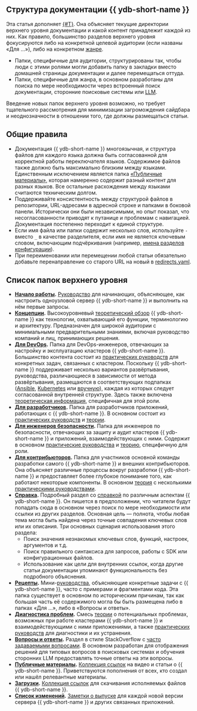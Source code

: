 ## Структура документации {{ ydb-short-name }}

Эта статья дополняет [{#T}](style-guide.md). Она объясняет текущие директории верхнего уровня документации и какой контент принадлежит каждой из них. Как правило, большинство разделов верхнего уровня фокусируются либо на конкретной целевой аудитории (если названы «Для ...»), либо на конкретном [жанре](genres.md).

- Папки, специфичные для аудитории, структурированы так, чтобы люди с этими ролями могли добавить папку в закладки вместо домашней страницы документации и далее перемещаться оттуда.
- Папки, специфичные для жанра, в основном разработаны для поиска по мере необходимости через встроенный поиск документации, сторонние поисковые системы или [LLM](https://ru.wikipedia.org/wiki/%D0%91%D0%BE%D0%BB%D1%8C%D1%88%D0%B0%D1%8F_%D1%8F%D0%B7%D1%8B%D0%BA%D0%BE%D0%B2%D0%B0%D1%8F_%D0%BC%D0%BE%D0%B4%D0%B5%D0%BB%D1%8C).

Введение новых папок верхнего уровня возможно, но требует тщательного рассмотрения для минимизации загромождения сайдбара и неоднозначности в отношении того, где должны размещаться статьи.

## Общие правила

- Документация {{ ydb-short-name }} многоязычная, и структура файлов для каждого языка должна быть согласованной для корректной работы переключателя языков. Содержимое файлов также должно быть максимально близким между языками. Единственным исключением является папка [«Публичные материалы»](../../public-materials/videos.md), которая намеренно содержит разный контент для разных языков. Все остальные расхождения между языками считаются техническим долгом.
- Поддерживайте консистентность между структурой файлов в репозитории, URL-адресами в адресной строке и папками в боковой панели. Исторически они были независимыми, но опыт показал, что несогласованности приводят к путанице и проблемам с навигацией. Документация постепенно переходит к единой структуре.
- Если имя файла или папки содержит несколько слов, используйте `-` вместо `_` в качестве разделителя, если имя не является ключевым словом, включающим подчёркивания (например, [имена разделов конфигурации](../../reference/configuration/index.md)).
- При переименовании или перемещении любой статьи обязательно добавьте перенаправление со старого URL на новый в [redirects.yaml](https://github.com/ydb-platform/ydb/blob/main/ydb/docs/redirects.yaml).

## Список папок верхнего уровня

- **[Начало работы](../../quickstart.md).** [Руководство](genres.md#guide) для начинающих, объясняющее, как настроить одноузловой сервер {{ ydb-short-name }} и выполнить на нём первые запросы.
- **[Концепции](../../concepts/index.md).** Высокоуровневый [теоретический обзор](genres.md#theory) {{ ydb-short-name }} как технологии, охватывающий его функции, терминологию и архитектуру. Предназначен для широкой аудитории с минимальными предварительными знаниями, включая руководство компаний и лиц, принимающих решения.
- **[Для DevOps](../../devops/index.md).** Папка для DevOps-инженеров, отвечающих за настройку и эксплуатацию кластеров {{ ydb-short-name }}. Большинство контента состоит из [практических руководств](genres.md#guide) для конкретных задач, связанных с кластером. Поскольку {{ ydb-short-name }} поддерживает несколько вариантов развёртывания, руководства, различающиеся в зависимости от метода развёртывания, размещаются в соответствующих подпапках ([Ansible](../../devops/ansible/index.md), [Kubernetes](../../devops/kubernetes/index.md) или [вручную](../../devops/manual/index.md)), каждая из которых следует согласованной внутренней структуре. Здесь также включена [теоретическая информация](genres.md#theory), специфичная для этой роли.
- **[Для разработчиков](../../dev/index.md).** Папка для разработчиков приложений, работающих с {{ ydb-short-name }}. В основном состоит из [практических руководств](genres.md#guide) и [теории](genres.md#theory).
- **[Для инженеров безопасности](../../security/index.md).** Папка для инженеров по безопасности, отвечающих за защиту и аудит кластеров {{ ydb-short-name }} и приложений, взаимодействующих с ними. Содержит в основном [практические руководства](genres.md#guide) и [теорию](genres.md#theory), специфичную для роли.
- **[Для контрибьюторов](../../contributor/index.md).** Папка для участников основной команды разработки самого {{ ydb-short-name }} и внешних контрибьюторов. Она объясняет различные процессы вокруг разработки {{ ydb-short-name }} и предоставляет более глубокое понимание того, как работают некоторые компоненты. В основном [теория](genres.md#theory) с несколькими [практическими руководствами](genres.md#guide).
- **[Справка](../../reference/index.md).** Подробный раздел со [справкой](genres.md#reference) по различным аспектам {{ ydb-short-name }}. Он пишется в предположении, что читатели будут попадать сюда в основном через поиск по мере необходимости или ссылки из других разделов. Основная цель — полнота, чтобы любая тема могла быть найдена через точные совпадения ключевых слов или их описания. Три основных сценария использования этого раздела:
  - Поиск значения незнакомых ключевых слов, функций, настроек, аргументов и т.д.
  - Поиск правильного синтаксиса для запросов, работы с SDK или конфигурационных файлов.
  - Использование как цели для внутренних ссылок, когда другие статьи документации упоминают функциональность без подробного объяснения.
- **[Рецепты](../../recipes/index.md).** Мини-[руководства](genres.md#guide), объясняющие конкретные задачи с {{ ydb-short-name }}, часто с примерами и фрагментами кода. Эта папка существует в основном по историческим причинам, так как большая часть её содержимого могла бы быть размещена либо в папках «Для ...», либо в «Вопросы и ответы».
- **[Диагностика проблем](../../troubleshooting/index.md).** Смесь [теории](genres.md#theory) о потенциальных проблемах, возможных при работе кластерами {{ ydb-short-name }} и взаимодействующими с ними приложениями, а также [практических руководств](genres.md#guide) для диагностики и их устранения.
- **[Вопросы и ответы](../../faq/index.md).** Раздел в стиле StackOverflow с [часто задаваемыми вопросами](genres.md#faq). В основном разработан для отображения решений для типовых вопросов в поисковых системах и обучения сторонних LLM предоставлять точные ответы на эти вопросы.
- **[Публичные материалы](../../public-materials/videos.md).** [Коллекция ссылок](genres.md#links) на видео и статьи о {{ ydb-short-name }}. Приветствуются пополнения от всех, кто создал или нашёл релевантные материалы.
- **[Загрузки](../../downloads/index.md).** [Коллекция ссылок](genres.md#links) для скачивания исполняемых файлов {{ ydb-short-name }}.
- **[Список изменений](../../changelog-server.md).** [Заметки о выпуске](genres.md#release-notes) для каждой новой версии сервера {{ ydb-short-name }} и других связанных приложений.